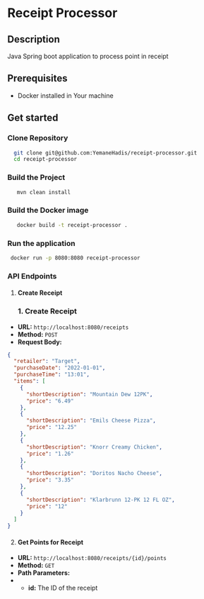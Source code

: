 # Receipt Processor 

## Description 
Java Spring boot application to process point in receipt

## Prerequisites
- Docker installed in Your machine 

## Get started 
### Clone Repository
```bash
  git clone git@github.com:YemaneHadis/receipt-processor.git
  cd receipt-processor
```

### Build the Project
```bash
   mvn clean install

```
### Build the Docker image
```bash
   docker build -t receipt-processor .
```

### Run the application 
```bash
 docker run -p 8080:8080 receipt-processor
```


### API Endpoints
1. #### Create Receipt
   ### 1. Create Receipt

* **URL:** `http://localhost:8080/receipts`
* **Method:** `POST`
* **Request Body:**
```json
{
  "retailer": "Target",
  "purchaseDate": "2022-01-01",
  "purchaseTime": "13:01",
  "items": [
    {
      "shortDescription": "Mountain Dew 12PK",
      "price": "6.49"
    },
    {
      "shortDescription": "Emils Cheese Pizza",
      "price": "12.25"
    },
    {
      "shortDescription": "Knorr Creamy Chicken",
      "price": "1.26"
    },
    {
      "shortDescription": "Doritos Nacho Cheese",
      "price": "3.35"
    },
    {
      "shortDescription": "Klarbrunn 12-PK 12 FL OZ",
      "price": "12"
    }
  ]
}
```
2. #### Get Points for Receipt
* **URL:** `http://localhost:8080/receipts/{id}/points`
* **Method:** `GET`
* **Path Parameters:**
* * **id:** The ID of the receipt


